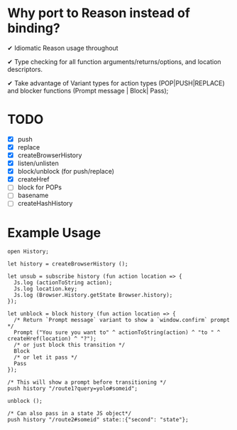 # Why port to Reason instead of binding? 

✔ Idiomatic Reason usage throughout

✔ Type checking for all function arguments/returns/options, and location descriptors. 

✔ Take advantage of Variant types for action types (POP|PUSH|REPLACE) and
blocker functions (Prompt message | Block| Pass);

# TODO

- [x] push 
- [x] replace 
- [x] createBrowserHistory 
- [x] listen/unlisten
- [x] block/unblock (for push/replace)
- [x] createHref
- [ ] block for POPs
- [ ] basename
- [ ] createHashHistory

# Example Usage 

```reason
open History;

let history = createBrowserHistory ();

let unsub = subscribe history (fun action location => {
  Js.log (actionToString action);
  Js.log location.key; 
  Js.log (Browser.History.getState Browser.history);
});

let unblock = block history (fun action location => {
  /* Return `Prompt message` variant to show a `window.confirm` prompt */
  Prompt ("You sure you want to" ^ actionToString(action) ^ "to " ^ createHref(location) ^ "?");
  /* or just block this transition */
  Block
  /* or let it pass */
  Pass
}); 

/* This will show a prompt before transitioning */
push history "/route1?query=yolo#someid"; 

unblock (); 

/* Can also pass in a state JS object*/
push history "/route2#someid" state::{"second": "state"}; 
```
